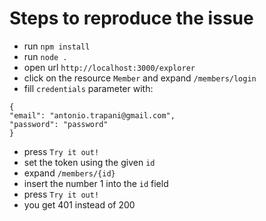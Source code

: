 # Steps to reproduce the issue

* run `npm install`
* run `node .`
* open url `http://localhost:3000/explorer`
* click on the resource `Member` and expand `/members/login`
* fill `credentials` parameter with:

```
{
"email": "antonio.trapani@gmail.com",
"password": "password"
}
```

* press `Try it out!`
* set the token using the given `id`
* expand `/members/{id}`
* insert the number 1 into the `id` field
* press `Try it out!`
* you get 401 instead of 200
